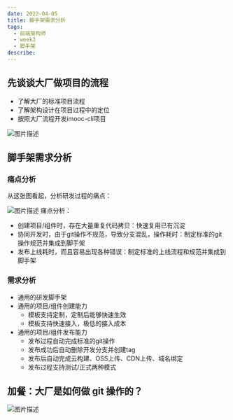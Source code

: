 ```yaml
---
date: 2022-04-05
title: 脚手架需求分析
tags:
  - 前端架构师
  - week3
  - 脚手架
describe:
---
```




## 先谈谈大厂做项目的流程

- 了解大厂的标准项目流程
- 了解架构设计在项目过程中的定位
- 按照大厂流程开发imooc-cli项目

![图片描述](https://oss.filway.cn/filway-blog/5fda230908f9137d15401600.jpg)



## 脚手架需求分析



### 痛点分析

从这张图看起，分析研发过程的痛点：

![图片描述](https://oss.filway.cn/filway-blog/5fda1fbd09fbbbe309760634.jpg)
痛点分析：

- 创建项目/组件时，存在大量重复代码拷贝：快速复用已有沉淀
- 协同开发时，由于git操作不规范，导致分支混乱，操作耗时：制定标准的git操作规范并集成到脚手架
- 发布上线耗时，而且容易出现各种错误：制定标准的上线流程和规范并集成到脚手架



### 需求分析

- 通用的研发脚手架
- 通用的项目/组件创建能力
  - 模板支持定制，定制后能够快速生效
  - 模板支持快速接入，极低的接入成本
- 通用的项目/组件发布能力
  - 发布过程自动完成标准的git操作
  - 发布成功后自动删除开发分支并创建tag
  - 发布后自动完成云构建、OSS上传、CDN上传、域名绑定
  - 发布过程支持测试/正式两种模式



## 加餐：大厂是如何做 git 操作的？

![图片描述](https://oss.filway.cn/filway-blog/5fda22cd0839ed7113081261.jpg)

